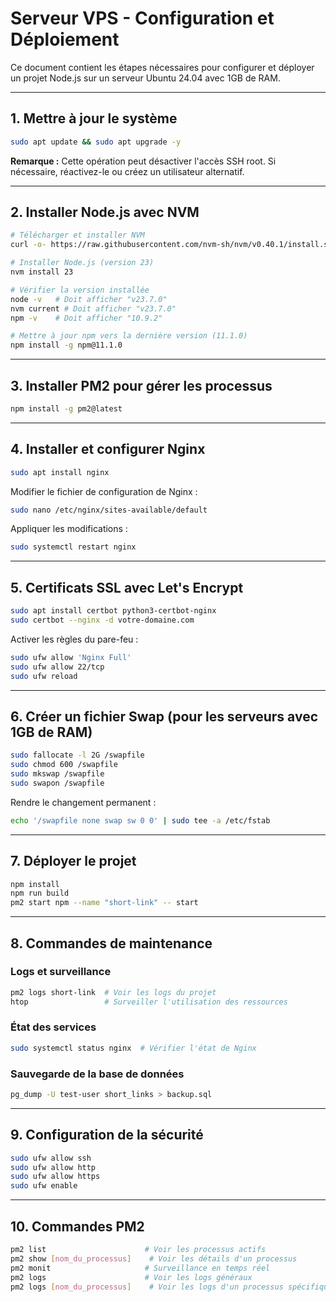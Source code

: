 # Serveur VPS - Configuration et Déploiement

Ce document contient les étapes nécessaires pour configurer et déployer un projet Node.js sur un serveur Ubuntu 24.04 avec 1GB de RAM.

---

## 1. Mettre à jour le système

```bash
sudo apt update && sudo apt upgrade -y
```

**Remarque :** Cette opération peut désactiver l'accès SSH root. Si nécessaire, réactivez-le ou créez un utilisateur alternatif.

---

## 2. Installer Node.js avec NVM

```bash
# Télécharger et installer NVM
curl -o- https://raw.githubusercontent.com/nvm-sh/nvm/v0.40.1/install.sh | bash

# Installer Node.js (version 23)
nvm install 23

# Vérifier la version installée
node -v   # Doit afficher "v23.7.0"
nvm current # Doit afficher "v23.7.0"
npm -v    # Doit afficher "10.9.2"

# Mettre à jour npm vers la dernière version (11.1.0)
npm install -g npm@11.1.0
```

---

## 3. Installer PM2 pour gérer les processus

```bash
npm install -g pm2@latest
```

---

## 4. Installer et configurer Nginx

```bash
sudo apt install nginx
```

Modifier le fichier de configuration de Nginx :

```bash
sudo nano /etc/nginx/sites-available/default
```

Appliquer les modifications :

```bash
sudo systemctl restart nginx
```

---

## 5. Certificats SSL avec Let's Encrypt

```bash
sudo apt install certbot python3-certbot-nginx
sudo certbot --nginx -d votre-domaine.com
```

Activer les règles du pare-feu :

```bash
sudo ufw allow 'Nginx Full'
sudo ufw allow 22/tcp
sudo ufw reload
```

---

## 6. Créer un fichier Swap (pour les serveurs avec 1GB de RAM)

```bash
sudo fallocate -l 2G /swapfile
sudo chmod 600 /swapfile
sudo mkswap /swapfile
sudo swapon /swapfile
```

Rendre le changement permanent :

```bash
echo '/swapfile none swap sw 0 0' | sudo tee -a /etc/fstab
```

---

## 7. Déployer le projet

```bash
npm install
npm run build
pm2 start npm --name "short-link" -- start
```

---

## 8. Commandes de maintenance

### Logs et surveillance

```bash
pm2 logs short-link  # Voir les logs du projet
htop                 # Surveiller l'utilisation des ressources
```

### État des services

```bash
sudo systemctl status nginx  # Vérifier l'état de Nginx
```

### Sauvegarde de la base de données

```bash
pg_dump -U test-user short_links > backup.sql
```

---

## 9. Configuration de la sécurité

```bash
sudo ufw allow ssh
sudo ufw allow http
sudo ufw allow https
sudo ufw enable
```

---

## 10. Commandes PM2

```bash
pm2 list                      # Voir les processus actifs
pm2 show [nom_du_processus]    # Voir les détails d'un processus
pm2 monit                     # Surveillance en temps réel
pm2 logs                      # Voir les logs généraux
pm2 logs [nom_du_processus]    # Voir les logs d'un processus spécifique
```


